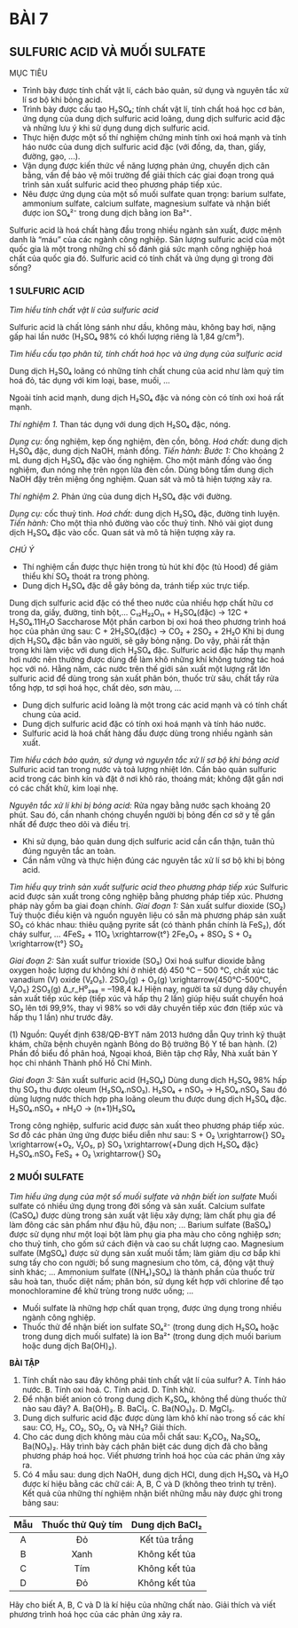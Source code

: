 # BÀI 7

## SULFURIC ACID VÀ MUỐI SULFATE

MỤC TIÊU
- Trình bày được tính chất vật lí, cách bảo quản, sử dụng và nguyên tắc xử lí sơ bộ khi bỏng acid.
- Trình bày được cấu tạo H₂SO₄; tính chất vật lí, tính chất hoá học cơ bản, ứng dụng của dung dịch sulfuric acid loãng, dung dịch sulfuric acid đặc và những lưu ý khi sử dụng dung dịch sulfuric acid.
- Thực hiện được một số thí nghiệm chứng minh tính oxi hoá mạnh và tính háo nước của dung dịch sulfuric acid đặc (với đồng, da, than, giấy, đường, gạo, ...).
- Vận dụng được kiến thức về năng lượng phản ứng, chuyển dịch cân bằng, vấn đề bảo vệ môi trường để giải thích các giai đoạn trong quá trình sản xuất sulfuric acid theo phương pháp tiếp xúc.
- Nêu được ứng dụng của một số muối sulfate quan trọng: barium sulfate, ammonium sulfate, calcium sulfate, magnesium sulfate và nhận biết được ion SO₄²⁻ trong dung dịch bằng ion Ba²⁺.

Sulfuric acid là hoá chất hàng đầu trong nhiều ngành sản xuất, được mệnh danh là “máu” của các ngành công nghiệp. Sản lượng sulfuric acid của một quốc gia là một trong những chỉ số đánh giá sức mạnh công nghiệp hoá chất của quốc gia đó. Sulfuric acid có tính chất và ứng dụng gì trong đời sống?

### 1 SULFURIC ACID

*Tìm hiểu tính chất vật lí của sulfuric acid*

Sulfuric acid là chất lỏng sánh như dầu, không màu, không bay hơi, nặng gấp hai lần nước (H₂SO₄ 98% có khối lượng riêng là 1,84 g/cm³).

*Tìm hiểu cấu tạo phân tử, tính chất hoá học và ứng dụng của sulfuric acid*

Dung dịch H₂SO₄ loãng có những tính chất chung của acid như làm quỳ tím hoá đỏ, tác dụng với kim loại, base, muối, ...

Ngoài tính acid mạnh, dung dịch H₂SO₄ đặc và nóng còn có tính oxi hoá rất mạnh.

*Thí nghiệm 1.* Than tác dụng với dung dịch H₂SO₄ đặc, nóng.

*Dụng cụ:* ống nghiệm, kẹp ống nghiệm, đèn cồn, bông.
*Hoá chất:* dung dịch H₂SO₄ đặc, dung dịch NaOH, mảnh đồng.
*Tiến hành:*
*Bước 1:* Cho khoảng 2 mL dung dịch H₂SO₄ đặc vào ống nghiệm. Cho một mảnh đồng vào ống nghiệm, đun nóng nhẹ trên ngọn lửa đèn cồn. Dùng bông tẩm dung dịch NaOH đậy trên miệng ống nghiệm. Quan sát và mô tả hiện tượng xảy ra.

*Thí nghiệm 2.* Phản ứng của dung dịch H₂SO₄ đặc với đường.

*Dụng cụ:* cốc thuỷ tinh.
*Hoá chất:* dung dịch H₂SO₄ đặc, đường tinh luyện.
*Tiến hành:* Cho một thìa nhỏ đường vào cốc thuỷ tinh. Nhỏ vài giọt dung dịch H₂SO₄ đặc vào cốc. Quan sát và mô tả hiện tượng xảy ra.

*CHÚ Ý*
- Thí nghiệm cần được thực hiện trong tủ hút khí độc (tủ Hood) để giảm thiểu khí SO₂ thoát ra trong phòng.
- Dung dịch H₂SO₄ đặc dễ gây bỏng da, tránh tiếp xúc trực tiếp.

Dung dịch sulfuric acid đặc có thể theo nước của nhiều hợp chất hữu cơ trong da, giấy, đường, tinh bột,...
C₁₂H₂₂O₁₁ + H₂SO₄(đặc) → 12C + H₂SO₄.11H₂O
              Saccharose
Một phần carbon bị oxi hoá theo phương trình hoá học của phản ứng sau:
C + 2H₂SO₄(đặc) → CO₂ + 2SO₂ + 2H₂O
Khi bị dung dịch H₂SO₄ đặc bắn vào người, sẽ gây bỏng nặng. Do vậy, phải rất thận trọng khi làm việc với dung dịch H₂SO₄ đặc.
Sulfuric acid đặc hấp thụ mạnh hơi nước nên thường được dùng để làm khô những khí không tương tác hoá học với nó.
Hằng năm, các nước trên thế giới sản xuất một lượng rất lớn sulfuric acid để dùng trong sản xuất phân bón, thuốc trừ sâu, chất tẩy rửa tổng hợp, tơ sợi hoá học, chất dẻo, sơn màu, ...

- Dung dịch sulfuric acid loãng là một trong các acid mạnh và có tính chất chung của acid.
- Dung dịch sulfuric acid đặc có tính oxi hoá mạnh và tính háo nước.
- Sulfuric acid là hoá chất hàng đầu được dùng trong nhiều ngành sản xuất.

*Tìm hiểu cách bảo quản, sử dụng và nguyên tắc xử lí sơ bộ khi bỏng acid*
Sulfuric acid tan trong nước và toả lượng nhiệt lớn.
Cần bảo quản sulfuric acid trong các bình kín và đặt ở nơi khô ráo, thoáng mát; không đặt gần nơi có các chất khử, kim loại nhẹ.

*Nguyên tắc xử lí khi bị bỏng acid:*
Rửa ngay bằng nước sạch khoảng 20 phút. Sau đó, cần nhanh chóng chuyển người bị bỏng đến cơ sở y tế gần nhất để được theo dõi và điều trị.

- Khi sử dụng, bảo quản dung dịch sulfuric acid cần cẩn thận, tuân thủ đúng nguyên tắc an toàn.
- Cần nắm vững và thực hiện đúng các nguyên tắc xử lí sơ bộ khi bị bỏng acid.

*Tìm hiểu quy trình sản xuất sulfuric acid theo phương pháp tiếp xúc*
Sulfuric acid được sản xuất trong công nghiệp bằng phương pháp tiếp xúc. Phương pháp này gồm ba giai đoạn chính.
*Giai đoạn 1:* Sản xuất sulfur dioxide (SO₂)
Tuỳ thuộc điều kiện và nguồn nguyên liệu có sẵn mà phương pháp sản xuất SO₂ có khác nhau: thiêu quặng pyrite sắt (có thành phần chính là FeS₂), đốt cháy sulfur, ...
4FeS₂ + 11O₂ \xrightarrow{t°} 2Fe₂O₃ + 8SO₂
S + O₂ \xrightarrow{t°} SO₂

*Giai đoạn 2:* Sản xuất sulfur trioxide (SO₃)
Oxi hoá sulfur dioxide bằng oxygen hoặc lượng dư không khí ở nhiệt độ 450 °C – 500 °C, chất xúc tác vanadium (V) oxide (V₂O₅).
2SO₂(g) + O₂(g) \xrightarrow{450°C-500°C, V₂O₅} 2SO₃(g)     Δ_r_H⁰₂₉₈ = –198,4 kJ
Hiện nay, người ta sử dụng dây chuyền sản xuất tiếp xúc kép (tiếp xúc và hấp thụ 2 lần) giúp hiệu suất chuyển hoá SO₂ lên tới 99,9%, thay vì 98% so với dây chuyền tiếp xúc đơn (tiếp xúc và hấp thụ 1 lần) như trước đây.

(1) Nguồn: Quyết định 638/QĐ-BYT năm 2013 hướng dẫn Quy trình kỹ thuật khám, chữa bệnh chuyên ngành Bỏng do Bộ trưởng Bộ Y tế ban hành.
(2) Phần đồ biểu đồ phân hoá, Ngoại khoá, Biên tập chợ Rẫy, Nhà xuất bản Y học chi nhánh Thành phố Hồ Chí Minh.

*Giai đoạn 3:* Sản xuất sulfuric acid (H₂SO₄)
Dùng dung dịch H₂SO₄ 98% hấp thụ SO₃ thu được oleum (H₂SO₄.nSO₃).
H₂SO₄ + nSO₃ → H₂SO₄.nSO₃
Sau đó dùng lượng nước thích hợp pha loãng oleum thu được dung dịch H₂SO₄ đặc.
H₂SO₄.nSO₃ + nH₂O → (n+1)H₂SO₄

Trong công nghiệp, sulfuric acid được sản xuất theo phương pháp tiếp xúc. Sơ đồ các phản ứng ứng được biểu diễn như sau:
S + O₂ \xrightarrow{} SO₂ \xrightarrow{+O₂, V₂O₅, p} SO₃ \xrightarrow{+Dung dịch H₂SO₄ đặc} H₂SO₄.nSO₃
FeS₂ + O₂ \xrightarrow{} SO₂

### 2 MUỐI SULFATE

*Tìm hiểu ứng dụng của một số muối sulfate và nhận biết ion sulfate*
Muối sulfate có nhiều ứng dụng trong đời sống và sản xuất.
Calcium sulfate (CaSO₄) được dùng trong sản xuất vật liệu xây dựng; làm chất phụ gia để làm đông các sản phẩm như đậu hũ, đậu non; ...
Barium sulfate (BaSO₄) được sử dụng như một loại bột làm phụ gia pha màu cho công nghiệp sơn; cho thuỷ tinh, cho gốm sứ cách điện và cao su chất lượng cao.
Magnesium sulfate (MgSO₄) được sử dụng sản xuất muối tắm; làm giảm dịu cơ bắp khi sưng tấy cho con người; bổ sung magnesium cho tôm, cá, động vật thuỷ sinh khác; ...
Ammonium sulfate ((NH₄)₂SO₄) là thành phần của thuốc trừ sâu hoà tan, thuốc diệt nấm; phân bón, sử dụng kết hợp với chlorine để tạo monochloramine để khử trùng trong nước uống; ...

- Muối sulfate là những hợp chất quan trọng, được ứng dụng trong nhiều ngành công nghiệp.
- Thuốc thử để nhận biết ion sulfate SO₄²⁻ (trong dung dịch H₂SO₄ hoặc trong dung dịch muối sulfate) là ion Ba²⁺ (trong dung dịch muối barium hoặc dung dịch Ba(OH)₂).

**BÀI TẬP**

1. Tính chất nào sau đây không phải tính chất vật lí của sulfur?
   A. Tính háo nước.         B. Tính oxi hoá.         C. Tính acid.         D. Tính khử.
2. Để nhận biết anion có trong dung dịch K₂SO₄, không thể dùng thuốc thử nào sau đây?
   A. Ba(OH)₂.         B. BaCl₂.         C. Ba(NO₃)₂.         D. MgCl₂.
3. Dung dịch sulfuric acid đặc được dùng làm khô khí nào trong số các khí sau: CO, H₂, CO₂, SO₂, O₂ và NH₃? Giải thích.
4. Cho các dung dịch không màu của mỗi chất sau: K₂CO₃, Na₂SO₄, Ba(NO₃)₂.
   Hãy trình bày cách phân biệt các dung dịch đã cho bằng phương pháp hoá học.
   Viết phương trình hoá học của các phản ứng xảy ra.
5. Có 4 mẫu sau: dung dịch NaOH, dung dịch HCl, dung dịch H₂SO₄ và H₂O được kí hiệu bằng các chữ cái: A, B, C và D (không theo trình tự trên). Kết quả của những thí nghiệm nhận biết những mẫu này được ghi trong bảng sau:

| Mẫu | Thuốc thử Quỳ tím | Dung dịch BaCl₂ |
|:---:|:-----------------:|:---------------:|
|  A  |         Đỏ        |   Kết tủa trắng  |
|  B  |        Xanh       |   Không kết tủa |
|  C  |         Tím       |   Không kết tủa |
|  D  |         Đỏ        |   Không kết tủa |

Hãy cho biết A, B, C và D là kí hiệu của những chất nào. Giải thích và viết phương trình hoá học của các phản ứng xảy ra.

